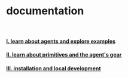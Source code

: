 # documentation


<br>

#### [I. learn about agents and explore examples](agents/)
#### [II. learn about primitives and the agent's gear](primitives/)
#### [III. installation and local development](development/)
